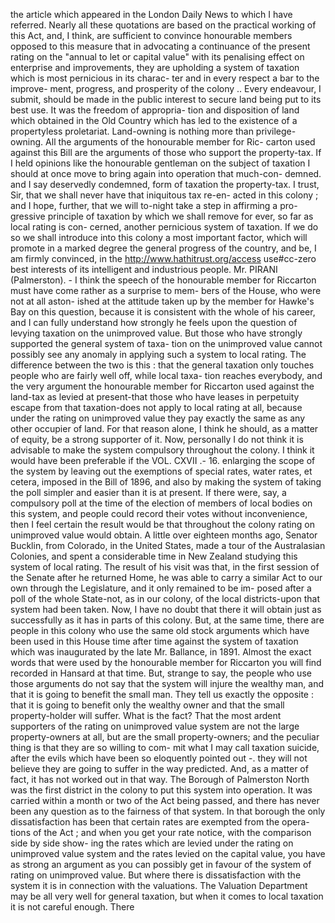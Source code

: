 the article which appeared in the London Daily News to which I have referred. Nearly all these quotations are based on the practical working of this Act, and, I think, are sufficient to convince honourable members opposed to this measure that in advocating a continuance of the present rating on the "annual to let or capital value" with its penalising effect on enterprise and improvements, they are upholding a system of taxation which is most pernicious in its charac- ter and in every respect a bar to the improve- ment, progress, and prosperity of the colony .. Every endeavour, I submit, should be made in the public interest to secure land being put to its best use. It was the freedom of appropria- tion and disposition of land which obtained in the Old Country which has led to the existence of a propertyless proletariat. Land-owning is nothing more than privilege-owning. All the arguments of the honourable member for Ric- carton used against this Bill are the arguments of those who support the property-tax. If I held opinions like the honourable gentleman on the subject of taxation I should at once move to bring again into operation that much-con- demned. and I say deservedly condemned, form of taxation the property-tax. I trust, Sir, that we shall never have that iniquitous tax re-en- acted in this colony ; and I hope, further, that we will to-night take a step in affirming a pro- gressive principle of taxation by which we shall remove for ever, so far as local rating is con- cerned, another pernicious system of taxation. If we do so we shall introduce into this colony a most important factor, which will promote in a marked degree the general progress of the country, and be, I am firmly convinced, in the http://www.hathitrust.org/access use#cc-zero best interests of its intelligent and industrious people. Mr. PIRANI (Palmerston). - I think the speech of the honourable member for Riccarton must have come rather as a surprise to mem- bers of the House, who were not at all aston- ished at the attitude taken up by the member for Hawke's Bay on this question, because it is consistent with the whole of his career, and I can fully understand how strongly he feels upon the question of levying taxation on the unimproved value. But those who have strongly supported the general system of taxa- tion on the unimproved value cannot possibly see any anomaly in applying such a system to local rating. The difference between the two is this : that the general taxation only touches people who are fairly well off, while local taxa- tion reaches everybody, and the very argument the honourable member for Riccarton used against the land-tax as levied at present-that those who have leases in perpetuity escape from that taxation-does not apply to local rating at all, because under the rating on unimproved value they pay exactly the same as any other occupier of land. For that reason alone, I think he should, as a matter of equity, be a strong supporter of it. Now, personally I do not think it is advisable to make the system compulsory throughout the colony. I think it would have been preferable if the VOL. CXVII .- 16. enlarging the scope of the system by leaving out the exemptions of special rates, water rates, et cetera, imposed in the Bill of 1896, and also by making the system of taking the poll simpler and easier than it is at present. If there were, say, a compulsory poll at the time of the election of members of local bodies on this system, and people could record their votes without inconvenience, then I feel certain the result would be that throughout the colony rating on unimproved value would obtain. A little over eighteen months ago, Senator Bucklin, from Colorado, in the United States, made a tour of the Australasian Colonies, and spent a considerable time in New Zealand studying this system of local rating. The result of his visit was that, in the first session of the Senate after he returned Home, he was able to carry a similar Act to our own through the Legislature, and it only remained to be im- posed after a poll of the whole State-not, as in our colony, of the local districts-upon that system had been taken. Now, I have no doubt that there it will obtain just as successfully as it has in parts of this colony. But, at the same time, there are people in this colony who use the same old stock arguments which have been used in this House time after time against the system of taxation which was inaugurated by the late Mr. Ballance, in 1891. Almost the exact words that were used by the honourable member for Riccarton you will find recorded in Hansard at that time. But, strange to say, the people who use those arguments do not say that the system will injure the wealthy man, and that it is going to benefit the small man. They tell us exactly the opposite : that it is going to benefit only the wealthy owner and that the small property-holder will suffer. What is the fact? That the most ardent supporters of the rating on unimproved value system are not the large property-owners at all, but are the small property-owners; and the peculiar thing is that they are so willing to com- mit what I may call taxation suicide, after the evils which have been so eloquently pointed out -. they will not believe they are going to suffer in the way predicted. And, as a matter of fact, it has not worked out in that way. The Borough of Palmerston North was the first district in the colony to put this system into operation. It was carried within a month or two of the Act being passed, and there has never been any question as to the fairness of that system. In that borough the only dissatisfaction has been that certain rates are exempted from the opera- tions of the Act ; and when you get your rate notice, with the comparison side by side show- ing the rates which are levied under the rating on unimproved value system and the rates levied on the capital value, you have as strong an argument as you can possibly get in favour of the system of rating on unimproved value. But where there is dissatisfaction with the system it is in connection with the valuations. The Valuation Department may be all very well for general taxation, but when it comes to local taxation it is not careful enough. There 